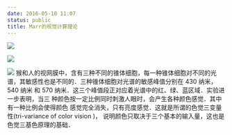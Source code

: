 ```yaml
---
date: 2016-05-10 11:07
status: public
title: Marr的视觉计算理论
---
```


![](~/11-08-17.jpg)

![](~/11-09-04.jpg)

![](~/11-25-36.jpg)
猴和人的视网膜中，含有三种不同的锥体细胞，每一种锥体细胞对不同的光
谱，其敏感性也是不同的．三种锥体细胞对光谱的敏感峰值分别在 430 纳米， 540 纳米
和 570 纳米．这三个峰值段正对应着光谱中的红、绿、蓝区域．实验进一步表明，当三
种颜色按一定比例同时刺激人眼时，会产生各种颜色感觉．其中有一种比例会使得颜色
感觉完全消失，只有亮度感觉．这就是所谓的色觉三变量性(tri-variance of color vision )，
说明颜色只取决于三个基本的输入量，这也是色觉三基色原理的基础．